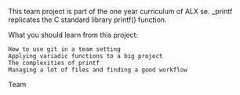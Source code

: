 This team project is part of the one year curriculum of ALX se. _printf replicates the C standard library printf() function.

What you should learn from this project:

    How to use git in a team setting
    Applying variadic functions to a big project
    The complexities of printf
    Managing a lot of files and finding a good workflow
Team
